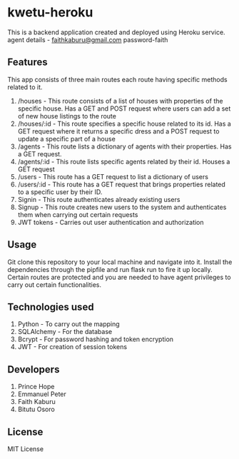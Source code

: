# kwetu-heroku
This is a backend application created and deployed using Heroku service. 
agent details - faithkaburu@gmail.com password-faith

## Features
This app consists of three main routes each route having specific methods related to it.
1. /houses - This route consists of a list of houses with properties of the specific house. Has a GET and POST request where users can add a set of new house listings to the route
2. /houses/:id - This route specifies a specific house related to its id. Has a GET request where it returns a specific dress and a POST request to update a specific part of a house
3. /agents - This route lists a dictionary of agents with their properties. Has a GET request.
4. /agents/:id - This route lists specific agents related by their id. Houses a GET request
5. /users - This route has a GET request to list a dictionary of users
6. /users/:id - This route has a GET request that brings properties related to a specific user by their ID.
7. Signin - This route authenticates already existing users
8. Signup - This route creates new users to the system and authenticates them when carrying out certain requests
9. JWT tokens - Carries out user authentication and authorization

## Usage
Git clone this repository to your local machine and navigate into it. Install the dependencies through the pipfile and run flask run to fire it up locally.
Certain routes are protected and you are needed to have agent privileges to carry out certain functionalities.

## Technologies used
1. Python - To carry out the mapping
2. SQLAlchemy - For the database 
3. Bcrypt - For password hashing and token encryption
4. JWT - For creation of session tokens

## Developers 
1. Prince Hope
2. Emmanuel Peter
3. Faith Kaburu
4. Bitutu Osoro

## License
MIT License



